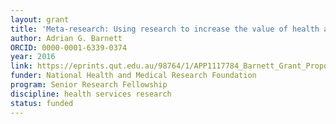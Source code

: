 ```yaml
---
layout: grant
title: 'Meta-research: Using research to increase the value of health and medical research'
author: Adrian G. Barnett
ORCID: 0000-0001-6339-0374
year: 2016
link: https://eprints.qut.edu.au/98764/1/APP1117784_Barnett_Grant_Proposal.pdf
funder: National Health and Medical Research Foundation
program: Senior Research Fellowship
discipline: health services research
status: funded
---
```


